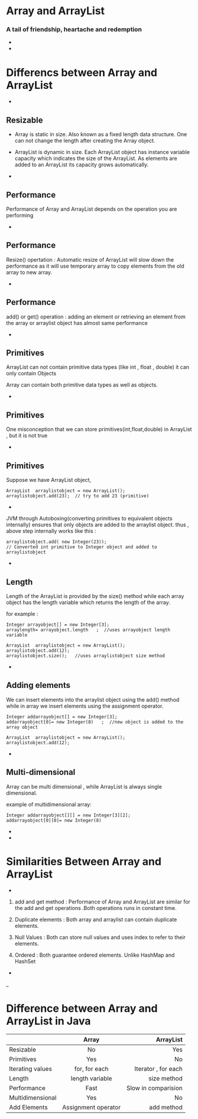 # Array and ArrayList
### A tail of friendship, heartache and redemption

-
-

# Differencs between Array and ArrayList

-
##  Resizable

* Array is static in size. Also known as a fixed length data structure. One can not change the length after creating the Array object.

* ArrayList is dynamic in size. Each ArrayList object  has instance variable capacity which indicates the size of the ArrayList. As elements are added to an ArrayList its capacity grows automatically.

-
## Performance

Performance of Array and ArrayList depends on the operation you are performing


-
## Performance

Resize() opertation : Automatic resize of ArrayList will slow down the performance as it will use temporary array to copy elements from the old array to new array.


-
## Performance

add() or get() operation : adding an element or retrieving an element from the array or arraylist object has almost same  performance

-
## Primitives

ArrayList can not contain primitive data types (like int , float , double) it can only contain Objects

Array can contain both primitive data types as well as objects.

-
## Primitives

One misconception that we can store primitives(int,float,double) in ArrayList , but it is not true  

-
## Primitives

Suppose we have ArrayList object,

```
ArrayList  arraylistobject = new ArrayList();
arraylistobject.add(23);  // try to add 23 (primitive)
```

-

JVM through Autoboxing(converting primitives to equivalent objects internally) ensures that only objects are added to the arraylist object.
thus , above step internally works like this :

```
arraylistobject.add( new Integer(23));      
// Converted int primitive to Integer object and added to arraylistobject  
```

-
## Length

Length of the ArrayList is provided by the size() method while each array object has the length variable which returns the length of the array.

for example :

```
Integer arrayobject[] = new Integer[3];
arraylength= arrayobject.length   ;  //uses arrayobject length variable
```

```
ArrayList  arraylistobject = new ArrayList();
arraylistobject.add(12);
arraylistobject.size();   //uses arraylistobject size method
```

-
## Adding elements

 We can insert elements into the arraylist object using the add() method while  in array we insert elements using the assignment operator.

```
Integer addarrayobject[] = new Integer[3];
addarrayobject[0]= new Integer(8)   ;  //new object is added to the array object
```

```
ArrayList  arraylistobject = new ArrayList();
arraylistobject.add(12);
```

-
## Multi-dimensional

 Array can be multi dimensional , while ArrayList is always single dimensional.

 example of multidimensional array:

```
Integer addarrayobject[][] = new Integer[3][2];
addarrayobject[0][0]= new Integer(8)  
```

-
-

# Similarities Between Array and ArrayList

-

1. add and get method : Performance of Array and ArrayList are similar for the add and get operations .Both operations runs in constant time.

2. Duplicate elements : Both array and arraylist can contain duplicate elements.

3. Null Values : Both can store null values and uses index to refer to their elements.

4. Ordered :  Both guarantee ordered  elements. Unlike HashMap and HashSet

-
_

# Difference between Array and ArrayList in Java

|                  | Array               | ArrayList           |
| ---------------- |:-------------------:| -------------------:|
| Resizable        | No                  | Yes                 |
| Primitives       | Yes                 | No                  |
| Iterating values | for, for each       | Iterator , for each |
| Length           | length variable     | size method         |
| Performance      | Fast                | Slow in comparision |
| Multidimensional | Yes                 | No                  |
| Add Elements     | Assignment operator | add method          |

